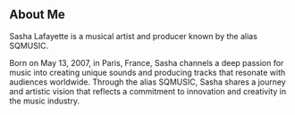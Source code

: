 ## About Me

Sasha Lafayette is a musical artist and producer known by the alias SQMUSIC.

Born on May 13, 2007, in Paris, France, Sasha channels a deep passion for music into creating unique sounds and producing tracks that resonate with audiences worldwide. Through the alias SQMUSIC, Sasha shares a journey and artistic vision that reflects a commitment to innovation and creativity in the music industry.
